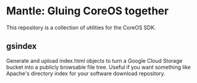 # Mantle: Gluing CoreOS together

This repository is a collection of utilities for the CoreOS SDK.

## gsindex

Generate and upload index.html objects to turn a Google Cloud Storage
bucket into a publicly browsable file tree. Useful if you want something
like Apache's directory index for your software download repository.
